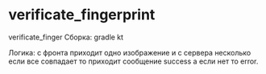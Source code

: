 # verificate_fingerprint

verificate_finger
Сборка: gradle kt


Логика: с фронта приходит одно изображение и с сервера несколько если все совпадает то приходит сообщение success а если нет то error.

